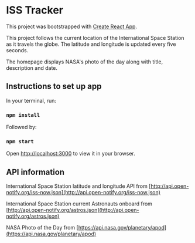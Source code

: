 # ISS Tracker

This project was bootstrapped with [Create React App](https://github.com/facebook/create-react-app).

This project follows the current location of the International Space Station as it travels the globe. The latitude and longitude is updated every five seconds.

The homepage displays NASA's photo of the day along with title, description and date.

## Instructions to set up app

In your terminal, run:

### `npm install`

Followed by:

### `npm start`

Open [http://localhost:3000](http://localhost:3000) to view it in your browser.

## API information

International Space Station latitude and longitude API from [http://api.open-notify.org/iss-now.json](http://api.open-notify.org/iss-now.json)

International Space Station current Astronauts onboard from [http://api.open-notify.org/astros.json](http://api.open-notify.org/astros.json)

NASA Photo of the Day from [https://api.nasa.gov/planetary/apod](https://api.nasa.gov/planetary/apod)